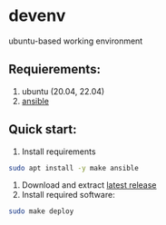 # devenv

ubuntu-based working environment

## Requierements:
1. ubuntu (20.04, 22.04)
2. [ansible](https://docs.ansible.com/ansible/latest/)

## Quick start:
1. Install requirements
```bash
sudo apt install -y make ansible
```
1. Download and extract [latest release](https://github.com/egnd/devenv/releases/latest)
2. Install required software:
```bash
sudo make deploy
```
